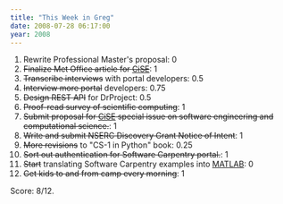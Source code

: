 ```yaml
---
title: "This Week in Greg"
date: 2008-07-28 06:17:00
year: 2008
---
```

<ol>
	<li>Rewrite Professional Master's proposal: 0</li>
	<li><strike>Finalize Met Office article for <a href="http://cise.aip.org/">CiSE</a></strike>: 1</li>
	<li><strike>Transcribe interviews</strike> with portal developers: 0.5</li>
	<li><strike>Interview more portal</strike> developers: 0.75</li>
	<li><strike>Design REST API</strike> for DrProject: 0.5</li>
	<li><strike>Proof-read survey of scientific computing</strike>: 1</li>
	<li><strike>Submit proposal for <a href="http://cise.aip.org/">CiSE</a> special issue on software engineering and computational science.</strike>: 1</li>
	<li><strike>Write and submit NSERC Discovery Grant Notice of Intent</strike>: 1</li>
	<li><strike>More revisions</strike> to "CS-1 in Python" book: 0.25</li>
	<li><strike>Sort out authentication for Software Carpentry portal.</strike>: 1</li>
	<li><strike>Start</strike> translating Software Carpentry examples into <a href="http://www.mathworks.com">MATLAB</a>: 0</li>
	<li><strike>Get kids to and from camp every morning</strike>: 1</li>
</ol>
Score: 8/12.
